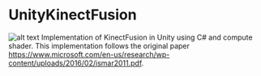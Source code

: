 # UnityKinectFusion
![alt text](https://github.com/Omegaxis213/UnityKinectFusion/blob/main/KinectFusion.PNG?raw=true)
Implementation of KinectFusion in Unity using C# and compute shader. This implementation follows the original paper https://www.microsoft.com/en-us/research/wp-content/uploads/2016/02/ismar2011.pdf.
